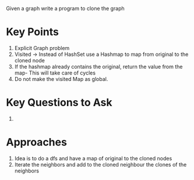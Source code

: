 Given a graph write a program to clone the graph

Key Points
====================

1. Explicit Graph problem
1. Visited -> Instead of HashSet use a Hashmap to map from original to the cloned node
2. If the hashmap already contains the original, return the value from the map- This will take care of cycles
3. Do not make the visited Map as global. 


Key Questions to Ask
====================
1. 

Approaches
====================
1. Idea is to do a dfs and have a map of original to the cloned nodes
2. Iterate the neighbors and add to the cloned neighbour the clones of the neighbors
 

